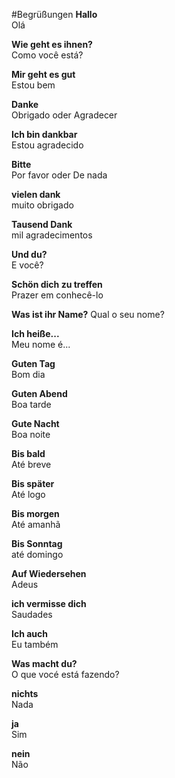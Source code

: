 #Begrüßungen
**Hallo**  
Olá  

**Wie geht es ihnen?**  
Como você está?  

**Mir geht es gut**  
Estou bem  

**Danke**  
Obrigado oder Agradecer  

**Ich bin dankbar**    
Estou agradecido  

**Bitte**  
Por favor oder De nada

**vielen dank**  
muito obrigado  

**Tausend Dank**  
mil agradecimentos  

**Und du?**  
E você?  

**Schön dich zu treffen**  
Prazer em conhecê-lo  

**Was ist ihr Name?** 
Qual o seu nome?  
 
**Ich heiße...**  
Meu nome é...  

**Guten Tag**  
Bom dia  

**Guten Abend**  
Boa tarde  

**Gute Nacht**  
Boa noite  

**Bis bald**  
Até breve  

**Bis später**  
Até logo

**Bis morgen**  
Até amanhã  

**Bis Sonntag**  
até domingo  

**Auf Wiedersehen**  
Adeus  

**ich vermisse dich**  
Saudades  

**Ich auch**  
Eu também  

**Was macht du?**  
O que vocé está fazendo?  

**nichts**  
Nada  

**ja**  
Sim  

**nein**  
Não  




